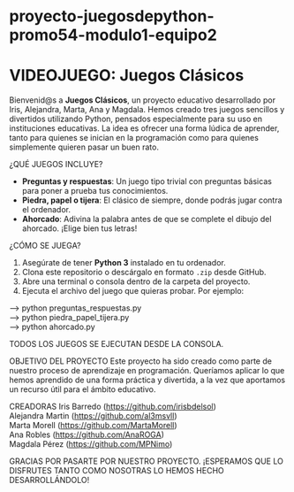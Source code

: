 # proyecto-juegosdepython-promo54-modulo1-equipo2
# VIDEOJUEGO: Juegos Clásicos

Bienvenid@s a **Juegos Clásicos**, un proyecto educativo desarrollado por Iris, Alejandra, Marta, Ana y Magdala. Hemos creado tres juegos sencillos y divertidos utilizando Python, pensados especialmente para su uso en instituciones educativas. La idea es ofrecer una forma lúdica de aprender, tanto para quienes se inician en la programación como para quienes simplemente quieren pasar un buen rato.

¿QUÉ JUEGOS INCLUYE?
- **Preguntas y respuestas**: Un juego tipo trivial con preguntas básicas para poner a prueba tus conocimientos.
- **Piedra, papel o tijera**: El clásico de siempre, donde podrás jugar contra el ordenador.
- **Ahorcado**: Adivina la palabra antes de que se complete el dibujo del ahorcado. ¡Elige bien tus letras!

¿CÓMO SE JUEGA?
1. Asegúrate de tener **Python 3** instalado en tu ordenador.
2. Clona este repositorio o descárgalo en formato `.zip` desde GitHub.
3. Abre una terminal o consola dentro de la carpeta del proyecto.
4. Ejecuta el archivo del juego que quieras probar. Por ejemplo:

--> python preguntas_respuestas.py  
--> python piedra_papel_tijera.py  
--> python ahorcado.py

TODOS LOS JUEGOS SE EJECUTAN DESDE LA CONSOLA.

OBJETIVO DEL PROYECTO
Este proyecto ha sido creado como parte de nuestro proceso de aprendizaje en programación. Queríamos aplicar lo que hemos aprendido de una forma práctica y divertida, a la vez que aportamos un recurso útil para el ámbito educativo.

CREADORAS
Iris Barredo (https://github.com/irisbdelsol)  
Alejandra Martin (https://github.com/al3msvll)  
Marta Morell (https://github.com/MartaMorell)  
Ana Robles (https://github.com/AnaROGA)  
Magdala Pérez (https://github.com/MPNimo)

GRACIAS POR PASARTE POR NUESTRO PROYECTO. ¡ESPERAMOS QUE LO DISFRUTES TANTO COMO NOSOTRAS LO HEMOS HECHO DESARROLLÁNDOLO! 
